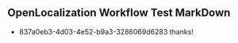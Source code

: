 ## OpenLocalization Workflow Test MarkDown
* 837a0eb3-4d03-4e52-b9a3-3286069d6283 thanks!

<!--HONumber=Jul16_HO3-->


